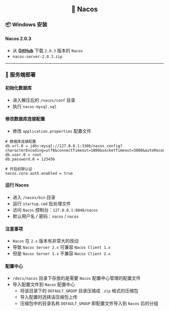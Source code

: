 <h2 align="center">📔 Nacos</h2>

### 📦 Windows 安装

#### Nacos 2.0.3

* 从 [**GitHub**](https://github.com/alibaba/nacos/releases) 下载 `2.0.3` 版本的 `Nacos`
* `nacos-server-2.0.3.zip`

---

### 🧰 服务端部署

#### 初始化数据库

* 进入解压后的 `/nacos/conf` 目录
* 执行 `nacos-mysql.sql`

#### 修改数据库连接配置

* 修改 `application.properties` 配置文件

```properties
# 数据库连接配置
db.url.0 = jdbc:mysql://127.0.0.1:3306/nacos_config?characterEncoding=utf8&connectTimeout=1000&socketTimeout=3000&autoReconnect=true&useUnicode=true&useSSL=false&serverTimezone=UTC
db.user.0 = root
db.password.0 = 123456

# 开启权限认证
nacos.core.auth.enabled = true
```

#### 运行 Nacos

* 进入 `/nacos/bin` 目录
* 运行 `startup.cmd` 批处理文件
* 访问 `Nacos` 控制台：`127.0.0.1:8848/nacos`
* 默认用户名 / 密码：`nacos` / `nacos`

#### 注意事项

* `Nacos` 在 `2.x` 版本有非常大的改动
* 导致 `Nacos Server 2.x` 可兼容 `Nacos Client 1.x`
* 但是 `Nacos Server 1.x` 不兼容 `Nacos Client 2.x`

#### 配置中心

* `/docs/nacos` 目录下存放的是需要 `Nacos` 配置中心管理的配置文件
* 导入配置文件到 `Nacos` 配置中心
    * 将该目录下的 `DEFAULT_GROUP` 目录压缩成 `.zip` 格式的压缩包
    * 导入配置时选择该压缩包上传
    * 压缩包中的目录名称 `DEFAULT_GROUP` 即配置文件导入到 `Nacos` 后的分组
